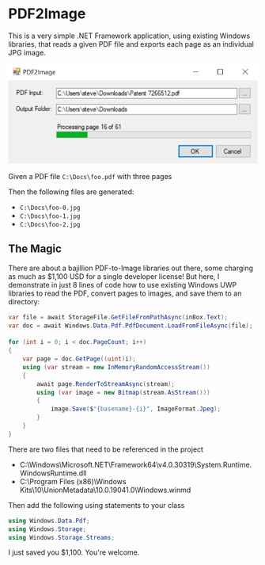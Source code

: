 # PDF2Image
This is a very simple .NET Framework application, using existing Windows libraries, that
reads a given PDF file and exports each page as an individual JPG image.

![screenshot](Screenshot.png)

Given a PDF file `C:\Docs\foo.pdf` with three pages

Then the following files are generated:
* `C:\Docs\foo-0.jpg`
* `C:\Docs\foo-1.jpg`
* `C:\Docs\foo-2.jpg`

## The Magic
There are about a bajillion PDF-to-Image libraries out there, some charging as much as $1,100 USD
for a single developer license! But here, I demonstrate in just 8 lines of code how to use existing
Windows UWP libraries to read the PDF, convert pages to images, and save them to an directory:

```csharp
var file = await StorageFile.GetFileFromPathAsync(inBox.Text);
var doc = await Windows.Data.Pdf.PdfDocument.LoadFromFileAsync(file);

for (int i = 0; i < doc.PageCount; i++)
{
	var page = doc.GetPage((uint)i);
	using (var stream = new InMemoryRandomAccessStream())
	{
		await page.RenderToStreamAsync(stream);
		using (var image = new Bitmap(stream.AsStream()))
		{
			image.Save($"{basename}-{i}", ImageFormat.Jpeg);
		}
	}
}
```

There are two files that need to be referenced in the project

* C:\Windows\Microsoft.NET\Framework64\v4.0.30319\System.Runtime.WindowsRuntime.dll
* C:\Program Files (x86)\Windows Kits\10\UnionMetadata\10.0.19041.0\Windows.winmd

Then add the following using statements to your class

```csharp
using Windows.Data.Pdf;
using Windows.Storage;
using Windows.Storage.Streams;
```

I just saved you $1,100. You're welcome.
 